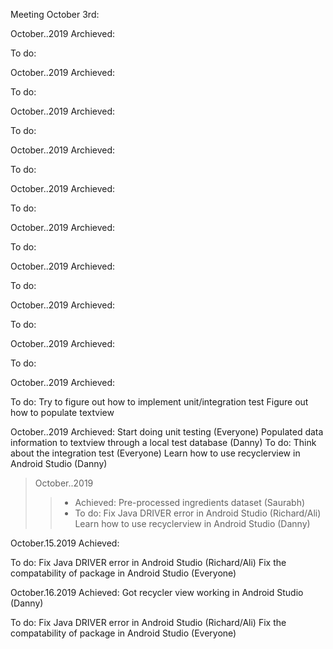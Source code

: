 Meeting October 3rd: 


October..2019 
Archieved:
  
To do:

October..2019 
Archieved:
  
To do:

October..2019 
Archieved:
  
To do:

October..2019 
Archieved:
  
To do:

October..2019 
Archieved:
  
To do:

October..2019 
Archieved:
  
To do:

October..2019 
Archieved:
  
To do:

October..2019 
Archieved:
  
To do:

October..2019 
Archieved:
  
To do:

October..2019 
Archieved:
  
To do:
  Try to figure out how to implement unit/integration test
  Figure out how to populate textview 
  
October..2019 
Archieved:
  Start doing unit testing (Everyone) 
  Populated data information to textview through a local test database (Danny) 
To do:
  Think about the integration test (Everyone) 
  Learn how to use recyclerview in Android Studio (Danny) 
 
>October..2019 
>>* Achieved: 
  Pre-processed ingredients dataset (Saurabh) 
>>* To do: 
  Fix Java DRIVER error in Android Studio (Richard/Ali) 
  Learn how to use recyclerview in Android Studio (Danny) 
  
October.15.2019 
Achieved: 
  
To do: 
    Fix Java DRIVER error in Android Studio (Richard/Ali) 
    Fix the compatability of package in Android Studio (Everyone) 

October.16.2019 
Achieved: 
  Got recycler view working in Android Studio (Danny) 
  
To do:
    Fix Java DRIVER error in Android Studio (Richard/Ali) 
    Fix the compatability of package in Android Studio (Everyone) 

  
